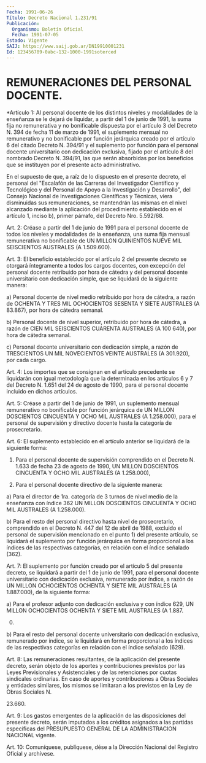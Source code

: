 ```yaml
---
Fecha: 1991-06-26
Título: Decreto Nacional 1.231/91
Publicación:
  Organismo: Boletín Oficial
  Fecha: 1991-07-05
Estado: Vigente
SAIJ: https://www.saij.gob.ar/DN19910001231
Id: 123456789-0abc-132-1000-1991soterced
---
```

# REMUNERACIONES DEL PERSONAL DOCENTE.

<a id="1"></a>
*Artículo  1:  Al  personal docente de los distintos niveles y modalidades de la enseñanza  se le dejará de liquidar, a partir del 1 de junio de 1991, la suma fija  no  remunerativa y no bonificable dispuesta por el artículo 3 del Decreto  N.  394  de  fecha  11  de marzo   de  1991,  el  suplemento  mensual  no  remunerativo  y  no bonificable  por  función  jerárquica  creado por el artículo 6 del citado  Decreto  N.  394/91 y el suplemento  por  función  para  el personal docente universitario  con  dedicación  exclusiva,  fijado por  el    artículo 8 del nombrado Decreto N. 394/91, las que serán absorbidas por los beneficios que se instituyen por el presente acto administrativo.

En el supuesto  de  que,  a  raíz  de  lo  dispuesto en el presente decreto, el personal del "Escalafón de las Carreras del Investigador Científico y Tecnológico y del  Personal de Apoyo a la Investigación y Desarrollo", del Consejo Nacional de Investigaciones  Científicas  y  Técnicas,  viera  disminuidas  sus remuneraciones,  se  mantendrán  las mismas en el  nivel  alcanzado mediante  la  aplicación  del  procedimiento    establecido  en  el artículo  1, inciso b), primer párrafo, del Decreto  Nro. 5.592/68.

<a id="2"></a>
Art.  2:   Créase  a  partir  del 1 de junio de 1991 para el personal  docente  de  todos  los  niveles   y  modalidades  de  la enseñanza, una suma fija mensual remunerativa  no bonificable de UN MILLON  QUINIENTOS NUEVE MIL SEISCIENTOS AUSTRALES  (A  1.509.600).

<a id="3"></a>
Art.  3:   El  beneficio  establecido  por el artículo 2 del presente  decreto  se  otorgará  íntegramente  a todos  los  cargos docentes,  con excepción del personal docente retribuido  por  hora de cátedra y  del  personal  docente  universitario  con dedicación simple, que se liquidará de la siguiente manera:

a)  Personal  docente  de  nivel  medio  retribuido  por  hora  de cátedra, a razón de OCHENTA Y TRES MIL OCHOCIENTOS SESENTA Y  SIETE AUSTRALES (A 83.867), por hora de cátedra semanal.

b)  Personal  docente  de  nivel  superior, retribuido por hora de cátedra, a razón de CIEN MIL SEISCIENTOS  CUARENTA AUSTRALES (A 100 640), por hora de cátedra semanal.

c) Personal docente universitario con dedicación  simple,  a razón de  TRESCIENTOS  UN  MIL  NOVECIENTOS VEINTE AUSTRALES (A 301.920), por cada cargo.

<a id="4"></a>
Art.  4:   Los  importes  que  se  consignan  en el artículo precedente  se liquidarán con igual metodología que la  determinada en los artículos  6  y  7 del  Decreto N. 1.651 del 24 de agosto de 1990,  para  el  personal  docente incluido  en  dichos  artículos.

<a id="5"></a>
Art. 5: Créase a partir del 1 de junio de 1991, un suplemento mensual  remunerativo  no  bonificable por función jerárquica de UN MILLON DOSCIENTOS CINCUENTA  Y  OCHO  MIL  AUSTRALES (A 1.258.000), para  el  personal  de  supervisión y directivo  docente  hasta  la categoría de prosecretario.

<a id="6"></a>
Art. 6: El suplemento establecido en el artículo anterior se liquidará de la siguiente forma:

1) Para  el  personal  docente  de  supervisión  comprendido en el Decreto  N.  1.633  de  fecha  23  de  agosto  de  1990, UN  MILLON DOSCIENTOS  CINCUENTA  Y  OCHO  MIL  AUSTRALES  (A  1.258.000),

2) Para el personal docente directivo de la siguiente  manera:

a)  Para el director de 1ra. categoría de 3 turnos de nivel  medio de la  enseñanza  con  índice  362 UN MILLON DOSCIENTOS CINCUENTA Y OCHO MIL AUSTRALES (A 1.258.000).

b) Para el resto del personal directivo hasta nivel de prosecretario, comprendido en el  Decreto N. 447 del 12 de abril de 1988, excluido el personal de supervisión  mencionado  en  el punto 1)  del  presente  artículo, se liquidará el suplemento por función jerárquica en forma  proporcional  a los índices de las respectivas categorías, en relación con el índice señalado (362).

<a id="7"></a>
Art.  7:  El suplemento por función creado por el artículo 5 del presente decreto,  se  liquidará  a  partir  del  1 de junio de 1991,   para  el  personal  docente  universitario  con  dedicación exclusiva,  remunerado por índice, a razón de UN MILLON OCHOCIENTOS OCHENTA Y SIETE  MIL  AUSTRALES  (A  1.887.000),  de  la  siguiente forma:

a) Para el profesor adjunto con dedicación exclusiva y con  índice 629,  UN MILLON OCHOCIENTOS OCHENTA Y SIETE MIL AUSTRALES (A 1.887.

000)

b)  Para  el    resto   del  personal  docente  universitario  con dedicación exclusiva, remunerado  por  índice,  se  le liquidará en forma  proporcional a los índices de las respectivas categorías  en relación con el índice señalado (629).

<a id="8"></a>
Art. 8: Las remuneraciones resultantes, de la aplicación del presente  decreto,  serán  objeto  de  los aportes y contribuciones previstos  por las Leyes Previsionales y  Asistenciales  y  de  las retenciones  por cuotas sindicales ordinarias. En caso de aportes y contribuciones  a  Obras Sociales y entidades similares, los mismos se limitaran a los previstos  en  la  Ley  de  Obras Sociales N.

23.660.

<a id="9"></a>
Art.  9:   Los  gastos  emergentes  de  la aplicación de las disposiciones del presente decreto, serán imputados  a los créditos asignados a las partidas específicas del PRESUPUESTO GENERAL  DE LA ADMINISTRACION NACIONAL vigente.

<a id="10"></a>
Art.  10:   Comuníquese,  publíquese,  dése  a  la Dirección Nacional del Registro Oficial y archívese.
